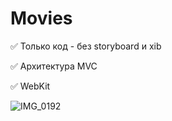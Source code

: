 # Movies

✅ Только код - без storyboard и xib

✅ Архитектура MVC

✅ WebKit




![IMG_0192](https://user-images.githubusercontent.com/76651795/103445322-9c33cf80-4c83-11eb-919e-01600ecb1e94.PNG)
